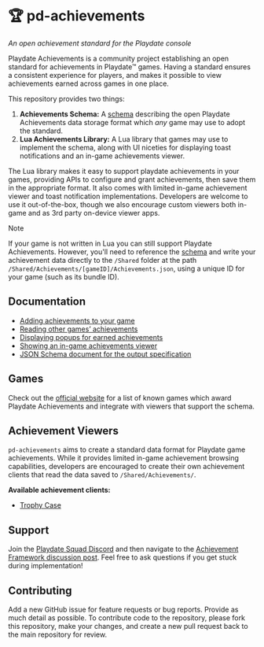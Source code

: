 # 🏆 pd-achievements

_An open achievement standard for the Playdate console_

Playdate Achievements is a community project establishing an open standard for achievements in Playdate™ games. Having a standard ensures a consistent experience for players, and makes it possible to view achievements earned across games in one place.

This repository provides two things:

1. **Achievements Schema:** A [schema](achievements.schema.json) describing the open Playdate Achievements data storage format which _any_ game may use to adopt the standard.
2. **Lua Achievements Library:** A Lua library that games may use to implement the schema, along with UI niceties for displaying toast notifications and an in-game achievements viewer.

The Lua library makes it easy to support playdate achievements in your games, providing APIs to configure and grant achievements, then save them in the appropriate format. It also comes with limited in-game achievement viewer and toast notification implementations. Developers are welcome to use it out-of-the-box, though we also encourage custom viewers both in-game and as 3rd party on-device viewer apps.

> [!NOTE]
> If your game is not written in Lua you can still support Playdate Achievements. However, you'll need to reference the [schema](achievements.schema.json) and write your achievement data directly to the `/Shared` folder at the path `/Shared/Achievements/[gameID]/Achievements.json`, using a unique ID for your game (such as its bundle ID).

## Documentation

- [Adding achievements to your game](/docs/achievements.md)
- [Reading other games’ achievements](/docs/crossgame.md)
- [Displaying popups for earned achievements](/docs/toasts.md)
- [Showing an in-game achievements viewer](/docs/viewer.md)
- [JSON Schema document for the output specification](achievements.schema.json)

## Games

Check out the [official website](https://playdatesquad.github.io/pd-achievements/) for a list of known games which award Playdate Achievements and integrate with viewers that support the schema.

## Achievement Viewers

`pd-achievements` aims to create a standard data format for Playdate game achievements. While it provides limited in-game achievement browsing capabilities, developers are encouraged to create their own achievement clients that read the data saved to `/Shared/Achievements/`.

**Available achievement clients:**

- [Trophy Case](https://github.com/gurtt/trophy-case/)

## Support

Join the [Playdate Squad Discord](https://discord.com/invite/zFKagQ2) and then navigate to the [Achievement Framework discussion post](https://discord.com/channels/675983554655551509/1213250459851292713). Feel free to ask questions if you get stuck during implementation!

## Contributing

Add a new GitHub issue for feature requests or bug reports. Provide as much detail as possible. To contribute code to the repository, please fork this repository, make your changes, and create a new pull request back to the main repository for review.
